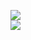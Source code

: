 [![](https://img.shields.io/badge/Made%20With-Github%20Spray-lightgrey.svg?style=for-the-badge&logo=github)](https://github.com/Annihil/github-spray#21458)  
[![](https://i.imgur.com/2DrTn0Z.gif)](https://github.com/Annihil/github-spray)